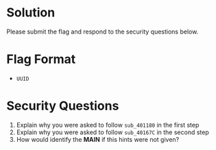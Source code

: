 # Solution
Please submit the flag and respond to the security questions below. 

# Flag Format
* `UUID`

# Security Questions
1. Explain why you were asked to follow `sub_401180` in the first step
2. Explain why you were asked to follow `sub_40167C` in the second step
3. How would identify the **MAIN** if this hints were not given? 


